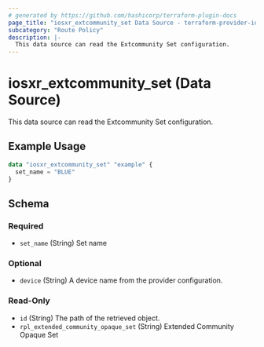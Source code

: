 ```yaml
---
# generated by https://github.com/hashicorp/terraform-plugin-docs
page_title: "iosxr_extcommunity_set Data Source - terraform-provider-iosxr"
subcategory: "Route Policy"
description: |-
  This data source can read the Extcommunity Set configuration.
---
```


# iosxr_extcommunity_set (Data Source)

This data source can read the Extcommunity Set configuration.

## Example Usage

```terraform
data "iosxr_extcommunity_set" "example" {
  set_name = "BLUE"
}
```

<!-- schema generated by tfplugindocs -->
## Schema

### Required

- `set_name` (String) Set name

### Optional

- `device` (String) A device name from the provider configuration.

### Read-Only

- `id` (String) The path of the retrieved object.
- `rpl_extended_community_opaque_set` (String) Extended Community Opaque Set
